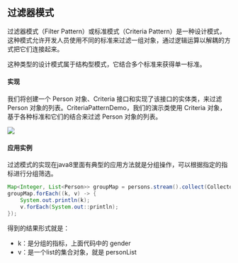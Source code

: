## 过滤器模式
过滤器模式（Filter Pattern）或标准模式（Criteria Pattern）是一种设计模式，这种模式允许开发人员使用不同的标准来过滤一组对象，通过逻辑运算以解耦的方式把它们连接起来。

这种类型的设计模式属于结构型模式，它结合多个标准来获得单一标准。

#### 实现
我们将创建一个 Person 对象、Criteria 接口和实现了该接口的实体类，来过滤 Person 对象的列表。CriteriaPatternDemo，我们的演示类使用 Criteria 对象，基于各种标准和它们的结合来过滤 Person 对象的列表。

![](http://www.runoob.com/wp-content/uploads/2014/08/filter_pattern_uml_diagram.jpg)

#### 应用实例
过滤模式的实现在java8里面有典型的应用方法就是分组操作，可以根据指定的指标进行分组筛选。

```java
Map<Integer, List<Person>> groupMap = persons.stream().collect(Collectors.groupingBy(Person::getGender));
groupMap.forEach((k, v) -> {
    System.out.println(k);
    v.forEach(System.out::println);
});
```

得到的结果形式就是：
* k：是分组的指标，上面代码中的 gender
* v：是一个list的集合对象，就是 personList